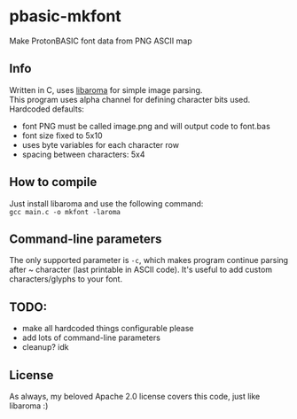 # pbasic-mkfont
Make ProtonBASIC font data from PNG ASCII map

## Info
Written in C, uses [libaroma](https://github.com/MLXProjects/libaroma) for simple image parsing.  
This program uses alpha channel for defining character bits used.  
Hardcoded defaults:
- font PNG must be called image.png and will output code to font.bas
- font size fixed to 5x10
- uses byte variables for each character row
- spacing between characters: 5x4
## How to compile
Just install libaroma and use the following command:  
`gcc main.c -o mkfont -laroma`
## Command-line parameters
The only supported parameter is `-c`, which makes program continue parsing after ~ character (last printable in ASCII code). It's useful to add custom characters/glyphs to your font.
## TODO:
- make all hardcoded things configurable please
- add lots of command-line parameters
- cleanup? idk
## License
As always, my beloved Apache 2.0 license covers this code, just like libaroma :)

